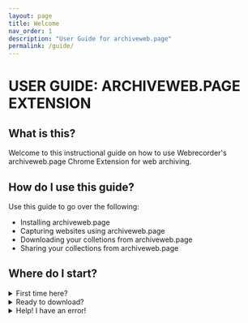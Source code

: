 ```yaml
---
layout: page
title: Welcome
nav_order: 1
description: "User Guide for archiveweb.page"
permalink: /guide/
---
```


# USER GUIDE: ARCHIVEWEB.PAGE EXTENSION

## What is this?
Welcome to this instructional guide on how to use Webrecorder's archiveweb.page Chrome Extension for web archiving. 

## How do I use this guide?
Use this guide to go over the following:
* Installing archiveweb.page
* Capturing websites using archiveweb.page
* Downloading your colletions from archiveweb.page
* Sharing your collections from archiveweb.page

## Where do I start?
  <details>
    <summary>
        First time here?
    </summary>
      <p>
       Start with installation section of the instructions.
      </p>
  </details>

<details>
    <summary>
        Ready to download?
    </summary>
      <p>
       Go to the Download Archives section.
      </p>
  </details>

<details>
    <summary>
        Help! I have an error!
    </summary>
      <p>
       See the <a href="troubleshooting/errors">common errors</a> to see if your issue is listed there, or <a href="contact">contact us</a> if it is not.
      </p>
  </details>

 
  
